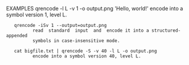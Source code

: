 EXAMPLES
       qrencode -l L -v 1 -o output.png 'Hello, world!'
              encode into a symbol version 1, level L.

       qrencode -iSv 1 --output=output.png
              read  standard  input  and  encode it into a structured-appended
              symbols in case-insensitive mode.

       cat bigfile.txt | qrencode -S -v 40 -l L -o output.png
              encode into a symbol version 40, level L.

